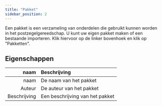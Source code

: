 ```yaml
---
title: "Pakket"
sidebar_position: 2
---
```


Een pakket is een verzameling van onderdelen die gebruikt kunnen worden in het postzegelgereedschap. U kunt uw eigen pakket maken of een bestaande importeren. Klik hiervoor op de linker bovenhoek en klik op "Pakketten".

## Eigenschappen

|         naam | Beschrijving                    |
| ------------:|:------------------------------- |
|         naam | De naam van het pakket          |
|       Auteur | De auteur van het pakket        |
| Beschrijving | Een beschrijving van het pakket |
